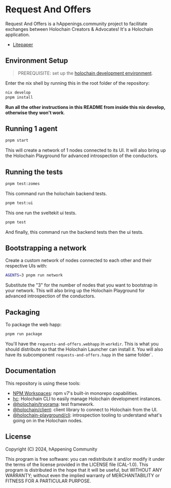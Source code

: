 # Request And Offers

Request And Offers is a hAppenings.community project to facilitate exchanges between Holochain Creators & Advocates! It's a Holochain application.

- [Litepaper](https://happenings-community.gitbook.io/)

## Environment Setup

> PREREQUISITE: set up the [holochain development environment](https://developer.holochain.org/docs/install/).

Enter the nix shell by running this in the root folder of the repository: 

```bash
nix develop
pnpm install
```

**Run all the other instructions in this README from inside this nix develop, otherwise they won't work**.

## Running 1 agent
 
```bash
pnpm start
```

This will create a network of 1 nodes connected to its UI.
It will also bring up the Holochain Playground for advanced introspection of the conductors.

## Running the tests

```bash
pnpm test:zomes
```
This command run the holochain backend tests.

```bash
pnpm test:ui
```
This one run the sveltekit ui tests.

```bash
pnpm test
```
And finally, this command run the backend tests then the ui tests.

## Bootstrapping a network

Create a custom network of nodes connected to each other and their respective UIs with:

```bash
AGENTS=3 pnpm run network
```

Substitute the "3" for the number of nodes that you want to bootstrap in your network.
This will also bring up the Holochain Playground for advanced introspection of the conductors.

## Packaging

To package the web happ:
``` bash
pnpm run package
```

You'll have the `requests-and-offers.webhapp` in `workdir`. This is what you should distribute so that the Holochain Launcher can install it.
You will also have its subcomponent `requests-and-offers.happ` in the same folder`.

## Documentation

This repository is using these tools:
- [NPM Workspaces](https://docs.npmjs.com/cli/v7/using-npm/workspaces/): npm v7's built-in monorepo capabilities.
- [hc](https://github.com/holochain/holochain/tree/develop/crates/hc): Holochain CLI to easily manage Holochain development instances.
- [@holochain/tryorama](https://www.npmjs.com/package/@holochain/tryorama): test framework.
- [@holochain/client](https://www.npmjs.com/package/@holochain/client): client library to connect to Holochain from the UI.
- [@holochain-playground/cli](https://www.npmjs.com/package/@holochain-playground/cli): introspection tooling to understand what's going on in the Holochain nodes.

## License

Copyright (C) 2024, hAppening Community

This program is free software: you can redistribute it and/or modify it under the terms of the license provided in the LICENSE file (CAL-1.0). This program is distributed in the hope that it will be useful, but WITHOUT ANY WARRANTY; without even the implied warranty of MERCHANTABILITY or FITNESS FOR A PARTICULAR PURPOSE.
